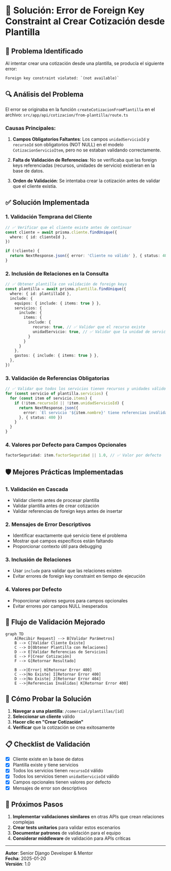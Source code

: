 # 🔧 Solución: Error de Foreign Key Constraint al Crear Cotización desde Plantilla

## 🎯 Problema Identificado

Al intentar crear una cotización desde una plantilla, se producía el siguiente error:

```
Foreign key constraint violated: `(not available)`
```

## 🔍 Análisis del Problema

El error se originaba en la función `createCotizacionFromPlantilla` en el archivo:
`src/app/api/cotizacion/from-plantilla/route.ts`

### Causas Principales:

1. **Campos Obligatorios Faltantes**: Los campos `unidadServicioId` y `recursoId` son obligatorios (NOT NULL) en el modelo `CotizacionServicioItem`, pero no se estaban validando correctamente.

2. **Falta de Validación de Referencias**: No se verificaba que las foreign keys referenciadas (recursos, unidades de servicio) existieran en la base de datos.

3. **Orden de Validación**: Se intentaba crear la cotización antes de validar que el cliente existía.

## ✅ Solución Implementada

### 1. Validación Temprana del Cliente
```typescript
// ✅ Verificar que el cliente existe antes de continuar
const cliente = await prisma.cliente.findUnique({
  where: { id: clienteId },
})

if (!cliente) {
  return NextResponse.json({ error: 'Cliente no válido' }, { status: 400 })
}
```

### 2. Inclusión de Relaciones en la Consulta
```typescript
// ✅ Obtener plantilla con validación de foreign keys
const plantilla = await prisma.plantilla.findUnique({
  where: { id: plantillaId },
  include: {
    equipos: { include: { items: true } },
    servicios: { 
      include: { 
        items: {
          include: {
            recurso: true, // ✅ Validar que el recurso existe
            unidadServicio: true, // ✅ Validar que la unidad de servicio existe
          }
        } 
      } 
    },
    gastos: { include: { items: true } },
  },
})
```

### 3. Validación de Referencias Obligatorias
```typescript
// ✅ Validar que todos los servicios tienen recursos y unidades válidos
for (const servicio of plantilla.servicios) {
  for (const item of servicio.items) {
    if (!item.recursoId || !item.unidadServicioId) {
      return NextResponse.json({ 
        error: `El servicio '${item.nombre}' tiene referencias inválidas. Recurso: ${item.recursoId}, Unidad: ${item.unidadServicioId}` 
      }, { status: 400 })
    }
  }
}
```

### 4. Valores por Defecto para Campos Opcionales
```typescript
factorSeguridad: item.factorSeguridad || 1.0, // ✅ Valor por defecto
```

## 🛡️ Mejores Prácticas Implementadas

### 1. **Validación en Cascada**
- Validar cliente antes de procesar plantilla
- Validar plantilla antes de crear cotización
- Validar referencias de foreign keys antes de insertar

### 2. **Mensajes de Error Descriptivos**
- Identificar exactamente qué servicio tiene el problema
- Mostrar qué campos específicos están faltando
- Proporcionar contexto útil para debugging

### 3. **Inclusión de Relaciones**
- Usar `include` para validar que las relaciones existen
- Evitar errores de foreign key constraint en tiempo de ejecución

### 4. **Valores por Defecto**
- Proporcionar valores seguros para campos opcionales
- Evitar errores por campos NULL inesperados

## 🔄 Flujo de Validación Mejorado

```mermaid
graph TD
    A[Recibir Request] --> B[Validar Parámetros]
    B --> C[Validar Cliente Existe]
    C --> D[Obtener Plantilla con Relaciones]
    D --> E[Validar Referencias de Servicios]
    E --> F[Crear Cotización]
    F --> G[Retornar Resultado]
    
    B -->|Error| H[Retornar Error 400]
    C -->|No Existe| I[Retornar Error 400]
    D -->|No Existe| J[Retornar Error 404]
    E -->|Referencias Inválidas| K[Retornar Error 400]
```

## 🧪 Cómo Probar la Solución

1. **Navegar a una plantilla**: `/comercial/plantillas/[id]`
2. **Seleccionar un cliente** válido
3. **Hacer clic en "Crear Cotización"**
4. **Verificar** que la cotización se crea exitosamente

## 📋 Checklist de Validación

- [x] Cliente existe en la base de datos
- [x] Plantilla existe y tiene servicios
- [x] Todos los servicios tienen `recursoId` válido
- [x] Todos los servicios tienen `unidadServicioId` válido
- [x] Campos opcionales tienen valores por defecto
- [x] Mensajes de error son descriptivos

## 🚀 Próximos Pasos

1. **Implementar validaciones similares** en otras APIs que crean relaciones complejas
2. **Crear tests unitarios** para validar estos escenarios
3. **Documentar patrones** de validación para el equipo
4. **Considerar middleware** de validación para APIs críticas

---

**Autor**: Senior Django Developer & Mentor  
**Fecha**: 2025-01-20  
**Versión**: 1.0